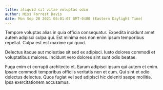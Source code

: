 ```yaml
---
title: aliquid sit vitae voluptas odio
author: Miss Forrest Davis
date: Mon Sep 20 2021 06:01:07 GMT-0400 (Eastern Daylight Time)
---
```

Tempore voluptas alias in quia officia consequatur. Expedita incidunt amet autem adipisci culpa qui. Est minima eos non enim ipsum temporibus repellat. Culpa est est maxime qui quod.

 Delectus itaque aut molestiae sit sed ex adipisci. Iusto dolores commodi et voluptatibus maiores. Incidunt vero dolores sint sunt odio beatae.

 Fuga enim et corrupti architecto et. Earum adipisci ipsum qui autem et enim. Ipsam commodi temporibus officiis veritatis non et cum. Qui sint et odio delectus delectus. Quos fugiat vel sed adipisci hic deleniti saepe mollitia. Ipsa exercitationem accusamus.